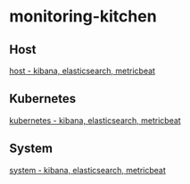# monitoring-kitchen

## Host
[host - kibana, elasticsearch, metricbeat](./host/metricbeat/ReadMe.md)

## Kubernetes
[kubernetes - kibana, elasticsearch, metricbeat](./kubernetes/metricbeat/ReadMe.md)

## System
[system - kibana, elasticsearch, metricbeat](./system/metricbeat/ReadMe.md)